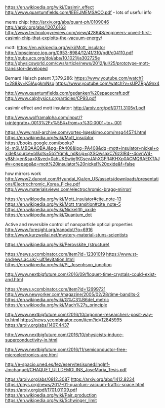 https://en.wikipedia.org/wiki/Casimir_effect
http://www.quantumfields.com/IEEEJMEMSACO.pdf - lots of useful info

mems chip:
http://arxiv.org/abs/quant-ph/0109046
http://arxiv.org/abs/1207.6163
http://www.technologyreview.com/view/428648/engineers-unveil-first-casimir-chip-that-exploits-the-vacuum-energy/

mott:
https://en.wikipedia.org/wiki/Mott_insulator
http://iopscience.iop.org/0953-8984/12/41/310/pdf/c04110.pdf
http://pubs.acs.org/doi/abs/10.1021/ja302725e
http://physicsworld.com/cws/article/news/2012/jul/25/prototype-mott-transistor-developed

Bernard Haisch patent 7,379,286:
https://www.youtube.com/watch?t=288&v=K5IAugkmNso
https://www.youtube.com/watch?v=sUPZRpA9nx4

http://www.quantumfields.com/gedanken%20spacecraft.pdf
http://www.calphysics.org/articles/CP93.pdf

casimir effect and mott insulator:
http://arxiv.org/pdf/0711.3105v1.pdf

http://www.wolframalpha.com/input/?i=integrate+.0013%2Fx%5E4+from+x%3D.0001+to+.001

https://www.mail-archive.com/vortex-l@eskimo.com/msg44574.html
https://en.wikipedia.org/wiki/Mott_insulator
https://books.google.com/books?id=m6LMBQAAQBAJ&pg=PA408&lpg=PA408&dq=mott+insulator+nickel+oxide&source=bl&ots=5b2Yqmk_nd&sig=qXSQwsaxC76z3IR4--4ovnW4-y8&hl=en&sa=X&ved=0ahUKEwjigfKGsevJAhXGFR4KHXp0ACMQ6AEIXTAJ#v=onepage&q=mott%20insulator%20nickel%20oxide&f=false

how mirrors work
http://www2.dupont.com/Hyundai_Kia/en_US/assets/downloads/presentations/Electrochromic_Korea_Ficke.pdf
http://www.materialsviews.com/electrochromic-bragg-mirror/

https://en.wikipedia.org/wiki/Mott_insulator#cite_note-13
https://en.wikipedia.org/wiki/Mott_transition#cite_note-5
https://en.wikipedia.org/wiki/Nickel(II)_oxide
https://en.wikipedia.org/wiki/Quantum_dot

Active and reversible control of nanoparticle optical properties
http://www.foresight.org/nanodot/?p=6916
http://www.kurzweilai.net/mystery-material-stuns-scientists

https://en.wikipedia.org/wiki/Perovskite_(structure)

https://news.ycombinator.com/item?id=12301019
https://www.st-andrews.ac.uk/~ulf/levitation.html
https://en.wikipedia.org/wiki/Pi_Josephson_junction

http://www.nextbigfuture.com/2016/09/floquet-time-crystals-could-exist-and.html

https://news.ycombinator.com/item?id=12699721
http://www.newyorker.com/magazine/2005/02/28/time-bandits-2
https://en.wikipedia.org/wiki/G%C3%B6del_metric
https://en.wikipedia.org/wiki/Mach%27s_principle

http://www.nextbigfuture.com/2016/10/argonne-researchers-posit-way-to.html
https://news.ycombinator.com/item?id=12845995
https://arxiv.org/abs/1407.4437

http://www.nextbigfuture.com/2016/10/physicists-induce-superconductivity-in.html

http://www.nextbigfuture.com/2016/11/semiconductor-free-microelectronics-are.html

http://e-spacio.uned.es/fez/eserv/tesisuned:IngInf-Jmchaquet/CHAQUET_ULLDEMOLINS_JoseMaria_Tesis.pdf

https://arxiv.org/abs/0812.3087
https://arxiv.org/abs/1412.8234
https://phys.org/news/2017-01-quantum-vacuum-traffic-space.html
https://arxiv.org/pdf/1701.01109.pdf
https://en.wikipedia.org/wiki/Pair_production
https://en.wikipedia.org/wiki/Schwinger_limit
